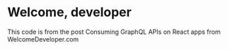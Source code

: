 # Welcome, developer

This code is from the post Consuming GraphQL APIs on React apps from WelcomeDeveloper.com